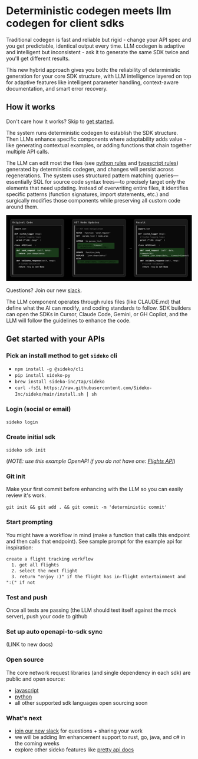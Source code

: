 # Deterministic codegen meets llm codegen for client sdks

Traditional codegen is fast and reliable but rigid - change your API spec and you get predictable, identical output every time. LLM codegen is adaptive and intelligent but inconsistent - ask it to generate the same SDK twice and you'll get different results.

This new hybrid approach gives you both: the reliability of deterministic generation for your core SDK structure, with LLM intelligence layered on top for adaptive features like intelligent parameter handling, context-aware documentation, and smart error recovery.

## How it works

Don't care how it works? Skip to [get started](#get-started-with-your-apis).

The system runs deterministic codegen to establish the SDK structure. Then LLMs enhance specific components where adaptability adds value - like generating contextual examples, or adding functions that chain together multiple API calls.

The LLM can edit most the files (see [python rules](./assets/python/CLAUDE.md) and [typescript rules](./assets/typescript/CLAUDE.md)) generated by deterministic codegen, and changes will persist across regenerations. The system uses structured pattern matching queries—essentially SQL for source code syntax trees—to precisely target only the elements that need updating. Instead of overwriting entire files, it identifies specific patterns (function signatures, import statements, etc.) and surgically modifies those components while preserving all custom code around them.

![Codegen Process](./assets/codegen-diagram.svg)

Questions? Join our new [slack](https://join.slack.com/t/sideko-community/shared_invite/zt-3bx0d66ra-iUN69c6qwcd2rnQ5BCY7zQ).

The LLM component operates through rules files (like CLAUDE.md) that define what the AI can modify, and coding standards to follow. SDK builders can open the SDKs in Cursor, Claude Code, Gemini, or GH Copilot, and the LLM will follow the guidelines to enhance the code.

## Get started with your APIs

### Pick an install method to get `sideko` cli
- `npm install -g @sideko/cli`
- `pip install sideko-py`
- `brew install sideko-inc/tap/sideko`
- `curl -fsSL https://raw.githubusercontent.com/Sideko-Inc/sideko/main/install.sh | sh`

### Login (social or email)
`sideko login`

### Create initial sdk
`sideko sdk init`

(*NOTE: use this example OpenAPI if you do not have one: [Flights API](./assets/kong-air-flights.yaml)*)

### Git init
Make your first commit before enhancing with the LLM so you can easily review it's work.

`git init && git add . && git commit -m 'deterministic commit'`


### Start prompting

You might have a workflow in mind (make a function that calls this endpoint and then calls that endpoint). See sample prompt for the example api for inspiration:
```
create a flight tracking workflow
  1. get all flights
  2. select the next flight
  3. return "enjoy :)" if the flight has in-flight entertainment and ":(" if not
```

### Test and push
Once all tests are passing (the LLM should test itself against the mock server), push your code to github

### Set up auto openapi-to-sdk sync
(LINK to new docs)

### Open source
The core network request libraries (and single dependency in each sdk) are public and open source:
- [javascript](https://github.com/Sideko-Inc/make-request-js) 
- [python](https://github.com/Sideko-Inc/make-request-py)
- all other supported sdk languages open sourcing soon

### What's next
- [join our new slack](https://join.slack.com/t/sideko-community/shared_invite/zt-3bx0d66ra-iUN69c6qwcd2rnQ5BCY7zQ) for questions + sharing your work
- we will be adding llm enhancement support to rust, go, java, and c# in the coming weeks
- explore other sideko features like [pretty api docs](https://docs.sideko.dev/building-documentation/getting-started)
